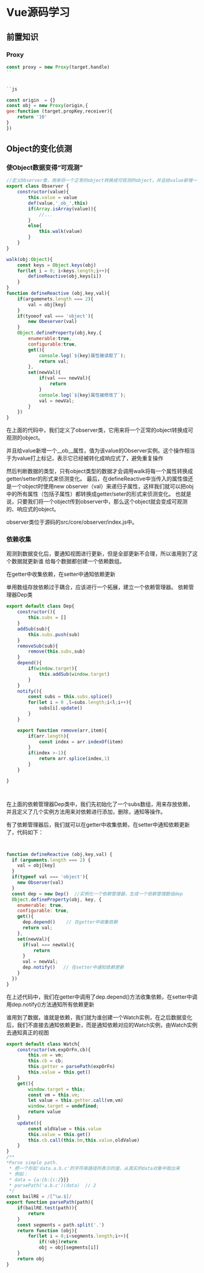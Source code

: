 # Vue源码学习
## 前置知识

### Proxy


```js
const proxy = new Proxy(target,handle)
``


``js

const origin  = {}
const obj = new Proxy(origin,{
gee:function (target,propKey,receiver){
    return '10'
}
})

```

## Object的变化侦测
### 使Object数据变得“可观测”

```js
//定义Observer类，用来将一个正常的object转换成可观测的object。并且给value新增一个_ob_属性，值是该value的observer实例。这个操作相当于为value打上标记，表示已经被转化成响应式，避免重复操作。
export class Observer {
    constructor(value){
        this.value = value
        def(value,'_ob_',this)
        if(Array.isArray(value)){
            //...
        }
        else{
            this.walk(value)
        }
    }
}

walk(obj:Object){
    const keys = Object.keys(obj)
    for(let i = 0; i<keys.length;i++){
        defineReactive(obj,keys[i])
    }
}
function defineReactive (obj,key,val){
    if(argumenets.length === 2){
        val = obj[key]
    }
    if(tyoeof val === 'object'){
        new Obeserver(val)
    }
    Object.defineProperty(obj,key,{
        enumerable:true,
        configurable:true,
        get(){
            console.log(`${key}属性被读取了`);
            return val;
        },
        set(newVal){
            if(val === newVal){
                return
            }
            console.log(`${key}属性被修改了`);
            val = newVal;
        }
    })
}

```
在上面的代码中，我们定义了observer类，它用来将一个正常的object转换成可观测的object。

并且给value新增一个__ob__属性，值为该value的Observer实例。这个操作相当于为value打上标记，表示它已经被转化成响应式了，避免重复操作

然后判断数据的类型，只有object类型的数据才会调用walk将每一个属性转换成getter/setter的形式来侦测变化。 最后，在defineReactive中当传入的属性值还是一个object时使用new observer（val）来递归子属性，这样我们就可以把obj中的所有属性（包括子属性）都转换成getter/seter的形式来侦测变化。 也就是说，只要我们将一个object传到observer中，那么这个object就会变成可观测的、响应式的object。

observer类位于源码的src/core/observer/index.js中。

### 依赖收集
观测到数据变化后，要通知视图进行更新，但是全部更新不合理，所以谁用到了这个数据就更新谁
给每个数据都创建一个依赖数组。


在getter中收集依赖，在setter中通知依赖更新

单用数组存放依赖过于耦合，应该进行一个拓展，建立一个依赖管理器。
依赖管理器Dep类
```js
export default class Dep{
    constructor(){
        this.subs = []
    }
    addSub(sub){
        this.subs.push(sub)
    }
    removeSub(sub){
        remove(this.subs,sub)
    }
    depend(){
        if(window.target){
            this.addSub(window.target)
        }
    }
    notify(){
        const subs = this.subs.splice()
        for(let i = 0 ,l=subs.length;i<l;i++){
            subs[i].update()
        }
    }

    export function remove(arr,item){
        if(arr.length){
            const index = arr.indexOf(item)
        }
        if(index >-1){
            return arr.splice(index,1)
        }
    }

}




```
在上面的依赖管理器Dep类中，我们先初始化了一个subs数组，用来存放依赖，并且定义了几个实例方法用来对依赖进行添加，删除，通知等操作。

有了依赖管理器后，我们就可以在getter中收集依赖，在setter中通知依赖更新了，代码如下：

```js


function defineReactive (obj,key,val) {
  if (arguments.length === 2) {
    val = obj[key]
  }
  if(typeof val === 'object'){
    new Observer(val)
  }
  const dep = new Dep()  //实例化一个依赖管理器，生成一个依赖管理数组dep
  Object.defineProperty(obj, key, {
    enumerable: true,
    configurable: true,
    get(){
      dep.depend()    // 在getter中收集依赖
      return val;
    },
    set(newVal){
      if(val === newVal){
          return
      }
      val = newVal;
      dep.notify()   // 在setter中通知依赖更新
    }
  })
}

```

在上述代码中，我们在getter中调用了dep.depend()方法收集依赖，在setter中调用dep.notify()方法通知所有依赖更新


谁用到了数据，谁就是依赖，我们就为谁创建一个Watch实例，在之后数据变化后，我们不直接去通知依赖更新，而是通知依赖对应的Watch实例，由Watch实例去通知真正的视图

```js
export default class Watch{
    constructor(vm,expOrFn,cb){
        this.vm = vm;
        this.cb = cb;
        this.getter = parsePath(expOrFn)
        this.value = this.get()
    }
    get(){
        window.target = this;
        const vm = this.vm;
        let value = this.getter.call(vm,vm)
        window.target = undefined;
        return value
    }
    update(){
        const oldValue = this.value
        this.value = this.get()
        this.cb.call(this.bm,this.value,oldValue)
    }
}
/**
*Parse simple path.
 * 把一个形如'data.a.b.c'的字符串路径所表示的值，从真实的data对象中取出来
 * 例如：
 * data = {a:{b:{c:2}}}
 * parsePath('a.b.c')(data)  // 2
 */
const bailRE = /[^\w.$]/
export function parsePath(path){
    if(bailRE.test(path)){
        return 
    }
    const segments = path.split('.')
    return function (obj){
        for(let i = 0;i<segments.length;i++){
            if(!obj)return
            obj = obj[segments[i]]
    }
    return obj
}

```








